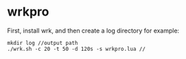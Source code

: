 # wrkpro

First, install wrk, and then create a log directory
for example:

```
mkdir log //output path
./wrk.sh -c 20 -t 50 -d 120s -s wrkpro.lua //
```
